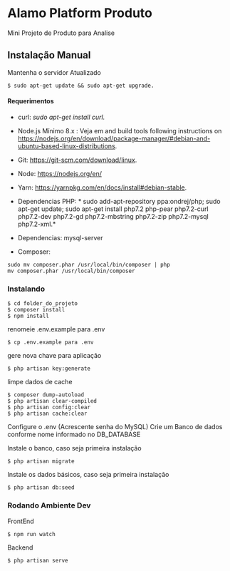 # Alamo Platform Produto
Mini Projeto de Produto para Analise

## Instalação Manual

Mantenha o servidor Atualizado
```
$ sudo apt-get update && sudo apt-get upgrade.
```
#### Requerimentos 

- curl: *sudo apt-get install curl.*
- Node.js Mínimo 8.x : Veja em  and build tools following instructions on https://nodejs.org/en/download/package-manager/#debian-and-ubuntu-based-linux-distributions.
- Git: https://git-scm.com/download/linux.
- Node: https://nodejs.org/en/
- Yarn: https://yarnpkg.com/en/docs/install#debian-stable.
- Dependencias PHP: * sudo add-apt-repository ppa:ondrej/php; sudo apt-get update; sudo apt-get install php7.2 php-pear php7.2-curl php7.2-dev php7.2-gd php7.2-mbstring php7.2-zip php7.2-mysql php7.2-xml.* 
- Dependencias: mysql-server

- Composer:
```
sudo mv composer.phar /usr/local/bin/composer | php
mv composer.phar /usr/local/bin/composer
```

### Instalando
```
$ cd folder_do_projeto
$ composer install
$ npm install
```

renomeie .env.example para .env
```
$ cp .env.example para .env
```

gere nova chave para aplicação
```
$ php artisan key:generate
```

limpe dados de cache

```
$ composer dump-autoload
$ php artisan clear-compiled
$ php artisan config:clear
$ php artisan cache:clear
```

Configure o .env (Acrescente senha do MySQL)
Crie um Banco de dados conforme nome informado no DB_DATABASE

Instale o banco, caso seja primeira instalação
```
$ php artisan migrate
```

Instale os dados básicos, caso seja primeira instalação
```
$ php artisan db:seed
```

### Rodando Ambiente Dev

FrontEnd
```
$ npm run watch
```

Backend
```
$ php artisan serve
```
